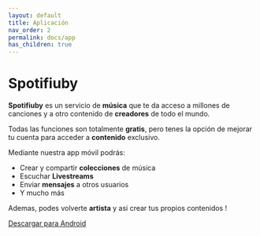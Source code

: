 ```yaml
---
layout: default
title: Aplicación
nav_order: 2
permalink: docs/app
has_children: true
---
```


# Spotifiuby

**Spotifiuby** es un servicio de **música** que te da acceso a millones de canciones y a otro contenido de **creadores** de todo el mundo.

Todas las funciones son totalmente **gratis**, pero tenes la opción de mejorar tu cuenta para acceder a **contenido** exclusivo.

Mediante nuestra app móvil podrás:

- Crear y compartir **colecciones** de música
- Escuchar **Livestreams**
- Enviar **mensajes** a otros usuarios
- Y mucho más

Ademas, podes volverte **artista** y asi crear tus propios contenidos !

[Descargar para Android](https://github.com/taller2-grupo5-rostov-1c2022/android-app/releases/latest)
